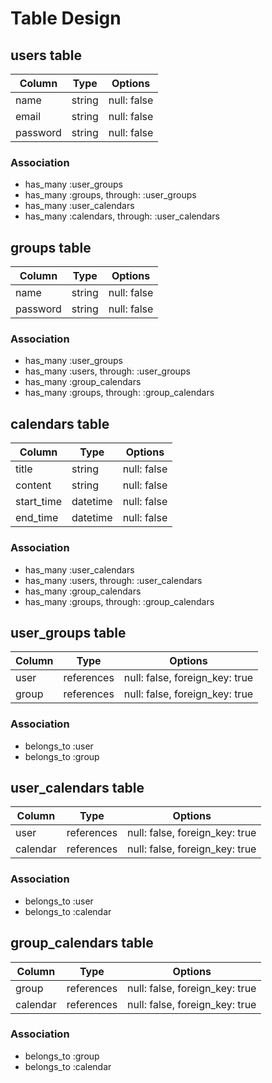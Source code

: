 # Table Design

## users table

| Column   | Type   | Options     |
| -------- | ------ | ----------- |
| name     | string | null: false |
| email    | string | null: false |
| password | string | null: false |

### Association
- has_many :user_groups
- has_many :groups, through: :user_groups
- has_many :user_calendars
- has_many :calendars, through: :user_calendars

## groups table

| Column   | Type   | Options     |
| -------- | ------ | ----------- |
| name     | string | null: false |
| password | string | null: false |

### Association
- has_many :user_groups
- has_many :users, through: :user_groups
- has_many :group_calendars
- has_many :groups, through: :group_calendars

## calendars table

| Column     | Type     | Options     |
| ---------- | -------- | ----------- |
| title      | string   | null: false |
| content    | string   | null: false |
| start_time | datetime | null: false |
| end_time   | datetime | null: false |

### Association
- has_many :user_calendars
- has_many :users, through: :user_calendars
- has_many :group_calendars
- has_many :groups, through: :group_calendars

## user_groups table

| Column | Type       | Options                        |
| ------ | ---------- | ------------------------------ |
| user   | references | null: false, foreign_key: true |
| group  | references | null: false, foreign_key: true |

### Association
- belongs_to :user 
- belongs_to :group 

## user_calendars table

| Column   | Type       | Options                        |
| -------- | ---------- | ------------------------------ |
| user     | references | null: false, foreign_key: true |
| calendar | references | null: false, foreign_key: true |

### Association
- belongs_to :user 
- belongs_to :calendar

## group_calendars table

| Column   | Type       | Options                        |
| -------- | ---------- | ------------------------------ |
| group    | references | null: false, foreign_key: true |
| calendar | references | null: false, foreign_key: true |

### Association
- belongs_to :group
- belongs_to :calendar